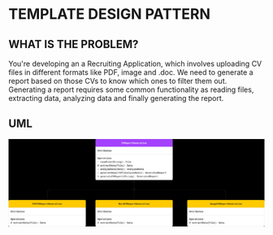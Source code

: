 # TEMPLATE DESIGN PATTERN

## WHAT IS THE PROBLEM?

You're developing an a Recruiting Application, which involves uploading CV files in different formats like PDF, image and .doc.
We need to generate a report based on those CVs to know which ones to filter them out.
Generating a report requires some common functionality as reading files, extracting data, analyzing data and finally generating the report.


## UML
<p align="center">
  <img src="uml-diagram.jpg" alt="UML DIAGRAM" width="1000">
</p>
